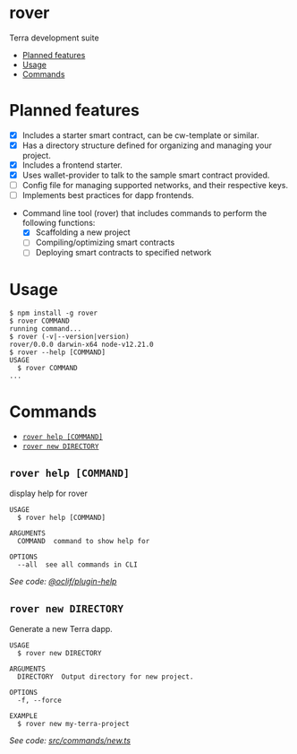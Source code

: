 rover
=====

Terra development suite

<!-- toc -->
* [Planned features](#planned-features)
* [Usage](#usage)
* [Commands](#commands)
<!-- tocstop -->

# Planned features 

- [x] Includes a starter smart contract, can be cw-template or similar.
- [x] Has a directory structure defined for organizing and managing your project.
- [x] Includes a frontend starter.
- [x] Uses wallet-provider to talk to the sample smart contract provided.
- [ ] Config file for managing supported networks, and their respective keys.
- [ ] Implements best practices for dapp frontends.
- Command line tool (rover) that includes commands to perform the following functions:
  - [x] Scaffolding a new project
  - [ ] Compiling/optimizing smart contracts
  - [ ] Deploying smart contracts to specified network

# Usage
<!-- usage -->
```sh-session
$ npm install -g rover
$ rover COMMAND
running command...
$ rover (-v|--version|version)
rover/0.0.0 darwin-x64 node-v12.21.0
$ rover --help [COMMAND]
USAGE
  $ rover COMMAND
...
```
<!-- usagestop -->
# Commands
<!-- commands -->
* [`rover help [COMMAND]`](#rover-help-command)
* [`rover new DIRECTORY`](#rover-new-directory)

## `rover help [COMMAND]`

display help for rover

```
USAGE
  $ rover help [COMMAND]

ARGUMENTS
  COMMAND  command to show help for

OPTIONS
  --all  see all commands in CLI
```

_See code: [@oclif/plugin-help](https://github.com/oclif/plugin-help/blob/v3.2.3/src/commands/help.ts)_

## `rover new DIRECTORY`

Generate a new Terra dapp.

```
USAGE
  $ rover new DIRECTORY

ARGUMENTS
  DIRECTORY  Output directory for new project.

OPTIONS
  -f, --force

EXAMPLE
  $ rover new my-terra-project
```

_See code: [src/commands/new.ts](https://github.com/terra-money/rover/blob/v0.0.0/src/commands/new.ts)_
<!-- commandsstop -->
